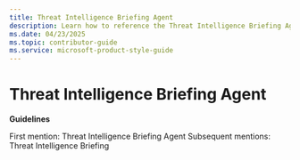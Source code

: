 ```yaml
---
title: Threat Intelligence Briefing Agent
description: Learn how to reference the Threat Intelligence Briefing Agent in your writing. 
ms.date: 04/23/2025
ms.topic: contributor-guide
ms.service: microsoft-product-style-guide
---
```


# Threat Intelligence Briefing Agent

**Guidelines**

First mention: Threat Intelligence Briefing Agent
Subsequent mentions: Threat Intelligence Briefing 
